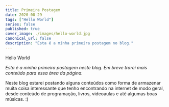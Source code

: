 ```yaml
---
title: Primeira Postagem
date: 2020-08-29
tags: ["Hello World"]
series: false
published: true
cover_image: ./images/hello-world.jpg
canonical_url: false
description: "Esta é a minha primeira postagem no blog."
---
```


Hello World

_Esta é a minha primeira postagem neste blog. Em breve trarei mais conteúdo para essa área da página._

Neste blog estarei postando alguns conteúdos como forma de armazenar muita coisa interessante que tenho encontrando na internet de modo geral, desde conteúdo de programação, livros, videoaulas e até algumas boas músicas. :)
